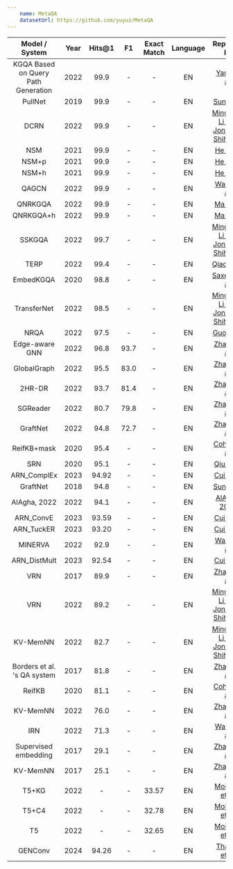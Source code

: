 ```yaml
---
    name: MetaQA
    datasetUrl: https://github.com/yuyuz/MetaQA
---
```


|           Model / System            | Year | Hits@1 |  F1  | Exact Match | Language |                                    Reported by                                     |
|:-----------------------------------:|:----:|:------:|:----:|:-----------:|:--------:|:----------------------------------------------------------------------------------:|
| KGQA Based on Query Path Generation | 2022 |  99.9  |  -   |      -      |    EN    |   [Yang et al.](https://link.springer.com/chapter/10.1007/978-3-031-10983-6_12)    |
|               PullNet               | 2019 |  99.9  |  -   |      -      |    EN    |                  [Sun et al.](https://arxiv.org/pdf/1904.09537.pdf)                |
|                DCRN                 | 2022 |  99.9  |  -   |      -      |    EN    |     [Mingchen Li and Jonathan Shihao Ji](https://arxiv.org/pdf/2204.10194.pdf)     |
|                 NSM                 | 2021 |  99.9  |  -   |      -      |    EN    |                 [He et al.](https://arxiv.org/pdf/2101.03737.pdf)                  |
|                NSM+p                | 2021 |  99.9  |  -   |      -      |    EN    |                 [He et al.](https://arxiv.org/pdf/2101.03737.pdf)                  |
|                NSM+h                | 2021 |  99.9  |  -   |      -      |    EN    |                 [He et al.](https://arxiv.org/pdf/2101.03737.pdf)                  |
|                QAGCN                | 2022 |  99.9  |  -   |      -      |    EN    |                [Wang et al.](https://arxiv.org/pdf/2206.01818.pdf)                 |
|               QNRKGQA               | 2022 |  99.9  |  -   |      -      |    EN    |    [Ma et al.](https://link.springer.com/chapter/10.1007/978-3-031-10983-6_11)     |
|              QNRKGQA+h              | 2022 |  99.9  |  -   |      -      |    EN    |    [Ma et al.](https://link.springer.com/chapter/10.1007/978-3-031-10983-6_11)     |
|               SSKGQA                | 2022 |  99.7  |  -   |      -      |    EN    |     [Mingchen Li and Jonathan Shihao Ji](https://arxiv.org/pdf/2204.10194.pdf)     |
|                TERP                 | 2022 |  99.4  |  -   |      -      |    EN    |           [Qiao et al.](https://aclanthology.org/2022.coling-1.156.pdf)            |
|              EmbedKGQA              | 2020 |  98.8  |  -   |      -      |    EN    |          [Saxena et al.](https://aclanthology.org/2020.acl-main.412.pdf)           |
|             TransferNet             | 2022 |  98.5  |  -   |      -      |    EN    |     [Mingchen Li and Jonathan Shihao Ji](https://arxiv.org/pdf/2204.10194.pdf)     |
|                NRQA                 | 2022 |  97.5  |  -   |      -      |    EN    | [Guo et al.](https://link.springer.com/content/pdf/10.1007/s10489-022-03927-0.pdf) |
|           Edge-aware GNN            | 2022 |  96.8  | 93.7 |      -      |    EN    |    [Zhang et al.](https://downloads.hindawi.com/journals/cin/2022/4734179.pdf)     |
|             GlobalGraph             | 2022 |  95.5  | 83.0 |      -      |    EN    |    [Zhang et al.](https://downloads.hindawi.com/journals/cin/2022/4734179.pdf)     |
|               2HR-DR                | 2022 |  93.7  | 81.4 |      -      |    EN    |    [Zhang et al.](https://downloads.hindawi.com/journals/cin/2022/4734179.pdf)     |
|              SGReader               | 2022 |  80.7  | 79.8 |      -      |    EN    |    [Zhang et al.](https://downloads.hindawi.com/journals/cin/2022/4734179.pdf)     |
|              GraftNet               | 2022 |  94.8  | 72.7 |      -      |    EN    |    [Zhang et al.](https://downloads.hindawi.com/journals/cin/2022/4734179.pdf)     |
|             ReifKB+mask             | 2020 |  95.4  |  -   |      -      |    EN    |                [Cohen et al.](https://arxiv.org/pdf/2002.06115.pdf)                |
|                 SRN                 | 2020 |  95.1  |  -   |      -      |    EN    |            [Qiu et al.](https://dl.acm.org/doi/10.1145/3336191.3371812)            |
|             ARN_ComplEx             | 2023 | 94.92  |  -   |      -      |    EN    |                 [Cui et al.](https://www.sciencedirect.com/science/article/abs/pii/S0020025522013317)                  |
|              GraftNet               | 2018 |  94.8  |  -   |      -      |    EN    |                [Sun et al.](https://aclanthology.org/D18-1455.pdf)                 |   
|            AlAgha, 2022             | 2022 |  94.1  |  -   |      -      |    EN    |    [AlAgha, 2022](https://ieeexplore.ieee.org/stamp/stamp.jsp?arnumber=9834917)    |
|              ARN_ConvE              | 2023 | 93.59  |  -   |      -      |    EN    |                 [Cui et al.](https://www.sciencedirect.com/science/article/abs/pii/S0020025522013317)                  |
|              ARN_TuckER               | 2023 | 93.20  |  -   |      -      |    EN    |                 [Cui et al.](https://www.sciencedirect.com/science/article/abs/pii/S0020025522013317)                  |
|               MINERVA               | 2022 |  92.9  |  -   |      -      |    EN    |                [Wang et al.](https://arxiv.org/pdf/2206.01818.pdf)                 |
|            ARN_DistMult             | 2023 | 92.54  |  -   |      -      |    EN    |                 [Cui et al.](https://www.sciencedirect.com/science/article/abs/pii/S0020025522013317)                  |
|                 VRN                 | 2017 |  89.9  |  -   |      -      |    EN    |                [Zhang et al.](https://arxiv.org/pdf/1709.04071.pdf)                |
|                 VRN                 | 2022 |  89.2  |  -   |      -      |    EN    |     [Mingchen Li and Jonathan Shihao Ji](https://arxiv.org/pdf/2204.10194.pdf)     |
|              KV-MemNN               | 2022 |  82.7  |  -   |      -      |    EN    |     [Mingchen Li and Jonathan Shihao Ji](https://arxiv.org/pdf/2204.10194.pdf)     |
|     Borders et al. 's QA system     | 2017 |  81.8  |  -   |      -      |    EN    |                [Zhang et al.](https://arxiv.org/pdf/1709.04071.pdf)                |
|               ReifKB                | 2020 |  81.1  |  -   |      -      |    EN    |                [Cohen et al.](https://arxiv.org/pdf/2002.06115.pdf)                |
|              KV-MemNN               | 2022 |  76.0  |  -   |      -      |    EN    |    [Zhang et al.](https://downloads.hindawi.com/journals/cin/2022/4734179.pdf)     |
|                 IRN                 | 2022 |  71.3  |  -   |      -      |    EN    |                [Wang et al.](https://arxiv.org/pdf/2206.01818.pdf)                 |
|        Supervised embedding         | 2017 |  29.1  |  -   |      -      |    EN    |                [Zhang et al.](https://arxiv.org/pdf/1709.04071.pdf)                |
|              KV-MemNN               | 2017 |  25.1  |  -   |      -      |    EN    |                [Zhang et al.](https://arxiv.org/pdf/1709.04071.pdf)                |
|                T5+KG                | 2022 |   -    |  -   |    33.57    |    EN    |               [Moiseev et al.](https://arxiv.org/pdf/2205.08184.pdf)               |
|                T5+C4                | 2022 |   -    |  -   |    32.78    |    EN    |               [Moiseev et al.](https://arxiv.org/pdf/2205.08184.pdf)               |
|                 T5                  | 2022 |   -    |  -   |    32.65    |    EN    |               [Moiseev et al.](https://arxiv.org/pdf/2205.08184.pdf)     |
|               GENConv               | 2024 |   94.26    |  -   |    -    |    EN    | [Thambi et al.](https://link.springer.com/article/10.1007/s10844-023-00839-4)    |
